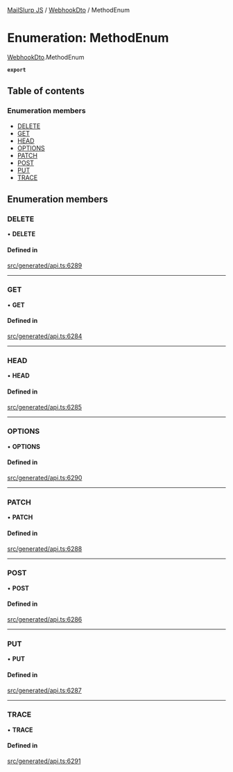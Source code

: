 [MailSlurp JS](../README.md) / [WebhookDto](../modules/WebhookDto.md) / MethodEnum

# Enumeration: MethodEnum

[WebhookDto](../modules/WebhookDto.md).MethodEnum

**`export`**

## Table of contents

### Enumeration members

- [DELETE](WebhookDto.MethodEnum.md#delete)
- [GET](WebhookDto.MethodEnum.md#get)
- [HEAD](WebhookDto.MethodEnum.md#head)
- [OPTIONS](WebhookDto.MethodEnum.md#options)
- [PATCH](WebhookDto.MethodEnum.md#patch)
- [POST](WebhookDto.MethodEnum.md#post)
- [PUT](WebhookDto.MethodEnum.md#put)
- [TRACE](WebhookDto.MethodEnum.md#trace)

## Enumeration members

### DELETE

• **DELETE**

#### Defined in

[src/generated/api.ts:6289](https://github.com/mailslurp/mailslurp-client/blob/6534d6f/src/generated/api.ts#L6289)

___

### GET

• **GET**

#### Defined in

[src/generated/api.ts:6284](https://github.com/mailslurp/mailslurp-client/blob/6534d6f/src/generated/api.ts#L6284)

___

### HEAD

• **HEAD**

#### Defined in

[src/generated/api.ts:6285](https://github.com/mailslurp/mailslurp-client/blob/6534d6f/src/generated/api.ts#L6285)

___

### OPTIONS

• **OPTIONS**

#### Defined in

[src/generated/api.ts:6290](https://github.com/mailslurp/mailslurp-client/blob/6534d6f/src/generated/api.ts#L6290)

___

### PATCH

• **PATCH**

#### Defined in

[src/generated/api.ts:6288](https://github.com/mailslurp/mailslurp-client/blob/6534d6f/src/generated/api.ts#L6288)

___

### POST

• **POST**

#### Defined in

[src/generated/api.ts:6286](https://github.com/mailslurp/mailslurp-client/blob/6534d6f/src/generated/api.ts#L6286)

___

### PUT

• **PUT**

#### Defined in

[src/generated/api.ts:6287](https://github.com/mailslurp/mailslurp-client/blob/6534d6f/src/generated/api.ts#L6287)

___

### TRACE

• **TRACE**

#### Defined in

[src/generated/api.ts:6291](https://github.com/mailslurp/mailslurp-client/blob/6534d6f/src/generated/api.ts#L6291)
